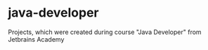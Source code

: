 # java-developer
Projects, which were created during course "Java Developer" from Jetbrains Academy
